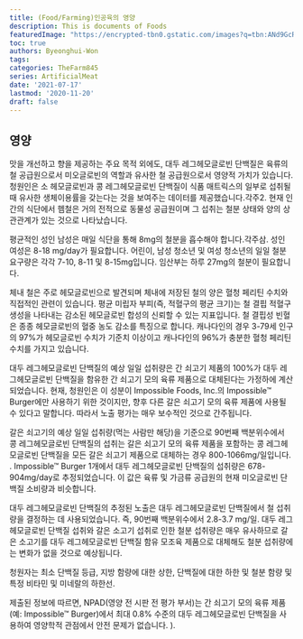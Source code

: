```yaml
---
title: (Food/Farming)인공육의 영양
description: This is documents of Foods
featuredImage: "https://encrypted-tbn0.gstatic.com/images?q=tbn:ANd9GcR1uu6Gvgr917wFr_CynC916KciGAux4tSOfbLNEYVWab4uBW281OiE3zgOyhFX_ZTAJ1Y&usqp=CAU"
toc: true
authors: Byeonghui-Won
tags:
categories: TheFarm845
series: ArtificialMeat
date: '2021-07-17'
lastmod: '2020-11-20'
draft: false
---
```


## 영양
맛을 개선하고 향을 제공하는 주요 목적 외에도, 대두 레그헤모글로빈 단백질은 육류의 철 공급원으로서 미오글로빈의 역할과 유사한 철 공급원으로서 영양적 가치가 있습니다. 청원인은 소 헤모글로빈과 콩 레그헤모글로빈 단백질이 식품 매트릭스의 일부로 섭취될 때 유사한 생체이용률을 갖는다는 것을 보여주는 데이터를 제공했습니다.각주2. 현재 인간의 식단에서 헴철은 거의 전적으로 동물성 공급원이며 그 섭취는 철분 상태와 양의 상관관계가 있는 것으로 나타났습니다.

평균적인 성인 남성은 매일 식단을 통해 8mg의 철분을 흡수해야 합니다.각주삼. 성인 여성은 8-18 mg/day가 필요합니다. 어린이, 남성 청소년 및 여성 청소년의 일일 철분 요구량은 각각 7-10, 8-11 및 8-15mg입니다. 임산부는 하루 27mg의 철분이 필요합니다.

체내 철은 주로 헤모글로빈으로 발견되며 체내에 저장된 철의 양은 혈청 페리틴 수치와 직접적인 관련이 있습니다. 평균 미립자 부피(즉, 적혈구의 평균 크기)는 철 결핍 적혈구 생성을 나타내는 감소된 헤모글로빈 합성의 신뢰할 수 있는 지표입니다. 철 결핍성 빈혈은 종종 헤모글로빈의 혈중 농도 감소를 특징으로 합니다. 캐나다인의 경우 3-79세 인구의 97%가 헤모글로빈 수치가 기준치 이상이고 캐나다인의 96%가 충분한 혈청 페리틴 수치를 가지고 있습니다.

대두 레그헤모글로빈 단백질의 예상 일일 섭취량은 간 쇠고기 제품의 100%가 대두 레그헤모글로빈 단백질을 함유한 간 쇠고기 모의 육류 제품으로 대체된다는 가정하에 계산되었습니다. 현재, 청원인은 이 성분이 Impossible Foods, Inc.의 Impossible™ Burger에만 사용하기 위한 것이지만, 향후 다른 갈은 쇠고기 모의 육류 제품에 사용될 수 있다고 말합니다. 따라서 노출 평가는 매우 보수적인 것으로 간주됩니다.

갈은 쇠고기의 예상 일일 섭취량(먹는 사람만 해당)을 기준으로 90번째 백분위수에서 콩 레그헤모글로빈 단백질의 섭취는 갈은 쇠고기 모의 육류 제품을 포함하는 콩 레그헤모글로빈 단백질을 모든 갈은 쇠고기 제품으로 대체하는 경우 800-1066mg/일입니다. . Impossible™ Burger 1개에서 대두 레그헤모글로빈 단백질의 섭취량은 678-904mg/day로 추정되었습니다. 이 값은 육류 및 가금류 공급원의 현재 미오글로빈 단백질 소비량과 비슷합니다.

대두 레그헤모글로빈 단백질의 추정된 노출은 대두 레그헤모글로빈 단백질에서 철 섭취량을 결정하는 데 사용되었습니다. 즉, 90번째 백분위수에서 2.8-3.7 mg/일. 대두 레그헤모글로빈 단백질 섭취와 갈은 소고기 섭취로 인한 철분 섭취량은 매우 유사하므로 갈은 소고기를 대두 레그헤모글로빈 단백질 함유 모조육 제품으로 대체해도 철분 섭취량에는 변화가 없을 것으로 예상됩니다.

청원자는 최소 단백질 등급, 지방 함량에 대한 상한, 단백질에 대한 하한 및 철분 함량 및 특정 비타민 및 미네랄의 하한선.

제출된 정보에 따르면, NPAD(영양 전 시판 전 평가 부서)는 간 쇠고기 모의 육류 제품(예: Impossible™ Burger)에서 최대 0.8% 수준의 대두 레그헤모글로빈 단백질을 사용하여 영양학적 관점에서 안전 문제가 없습니다. ).
